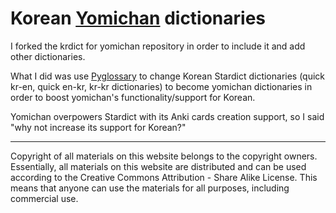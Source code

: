 # Korean [Yomichan](https://github.com/FooSoft/yomichan) dictionaries

I forked the krdict for yomichan repository in order to include it and add other dictionaries.

What I did was use [Pyglossary](https://github.com/ilius/pyglossary) to change Korean Stardict dictionaries (quick kr-en, quick en-kr, kr-kr dictionaries) to become yomichan dictionaries in order to boost yomichan's functionality/support for Korean.

Yomichan overpowers Stardict with its Anki cards creation support, so I said "why not increase its support for Korean?"

-------------------------------------------------------------------------------------------------------------------------
Copyright of all materials on this website belongs to the copyright owners. Essentially, all materials on this website are distributed and can be used according to the Creative Commons Attribution - Share Alike License. This means that anyone can use the materials for all purposes, including commercial use. 
